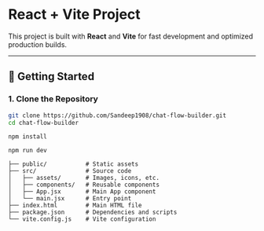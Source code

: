 # React + Vite Project

This project is built with **React** and **Vite** for fast development and optimized production builds.

---

## 🚀 Getting Started

### 1. Clone the Repository
```bash
git clone https://github.com/Sandeep1908/chat-flow-builder.git
cd chat-flow-builder
```

```npm install```

```npm run dev```

```
├── public/           # Static assets
├── src/              # Source code
│   ├── assets/       # Images, icons, etc.
│   ├── components/   # Reusable components
│   ├── App.jsx       # Main App component
│   └── main.jsx      # Entry point
├── index.html        # Main HTML file
├── package.json      # Dependencies and scripts
└── vite.config.js    # Vite configuration
```